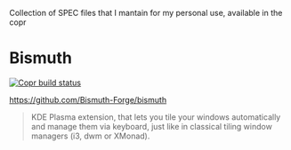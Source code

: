 Collection of SPEC files that I mantain for my personal use, available in the copr

# Bismuth
[![Copr build status](https://copr.fedorainfracloud.org/coprs/capucho/bismuth/package/bismuth/status_image/last_build.png)](https://copr.fedorainfracloud.org/coprs/capucho/bismuth/package/bismuth/)

https://github.com/Bismuth-Forge/bismuth
> KDE Plasma extension, that lets you tile your windows automatically and manage them via
keyboard, just like in classical tiling window managers (i3, dwm or XMonad).
